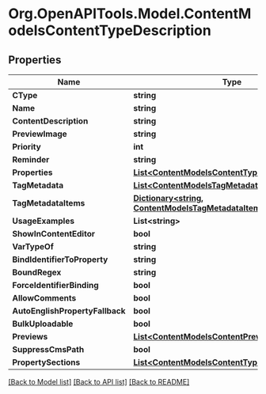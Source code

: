 # Org.OpenAPITools.Model.ContentModelsContentTypeDescription

## Properties

Name | Type | Description | Notes
------------ | ------------- | ------------- | -------------
**CType** | **string** |  | [optional] 
**Name** | **string** |  | [optional] 
**ContentDescription** | **string** |  | [optional] 
**PreviewImage** | **string** |  | [optional] 
**Priority** | **int** |  | [optional] 
**Reminder** | **string** |  | [optional] 
**Properties** | [**List&lt;ContentModelsContentTypeProperty&gt;**](ContentModelsContentTypeProperty.md) |  | [optional] 
**TagMetadata** | [**List&lt;ContentModelsTagMetadataDefinition&gt;**](ContentModelsTagMetadataDefinition.md) |  | [optional] 
**TagMetadataItems** | [**Dictionary&lt;string, ContentModelsTagMetadataItem&gt;**](ContentModelsTagMetadataItem.md) |  | [optional] 
**UsageExamples** | **List&lt;string&gt;** |  | [optional] 
**ShowInContentEditor** | **bool** |  | [optional] 
**VarTypeOf** | **string** |  | [optional] 
**BindIdentifierToProperty** | **string** |  | [optional] 
**BoundRegex** | **string** |  | [optional] 
**ForceIdentifierBinding** | **bool** |  | [optional] 
**AllowComments** | **bool** |  | [optional] 
**AutoEnglishPropertyFallback** | **bool** |  | [optional] 
**BulkUploadable** | **bool** |  | [optional] 
**Previews** | [**List&lt;ContentModelsContentPreview&gt;**](ContentModelsContentPreview.md) |  | [optional] 
**SuppressCmsPath** | **bool** |  | [optional] 
**PropertySections** | [**List&lt;ContentModelsContentTypePropertySection&gt;**](ContentModelsContentTypePropertySection.md) |  | [optional] 

[[Back to Model list]](../README.md#documentation-for-models) [[Back to API list]](../README.md#documentation-for-api-endpoints) [[Back to README]](../README.md)

